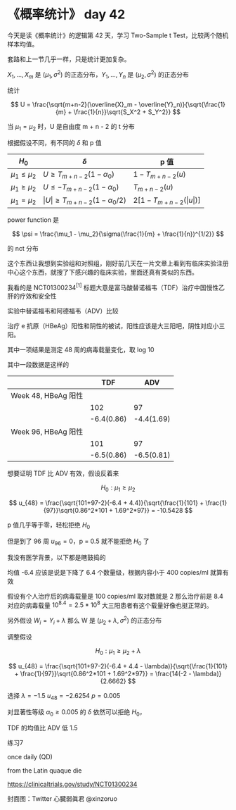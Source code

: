 # 《概率统计》 day 42

今天是读《概率统计》的逻辑第 42 天，学习 Two-Sample t Test，比较两个随机样本均值。

套路和上一节几乎一样，只是统计更加复杂。

$X_1, ..., X_m$ 是 $(\mu_1, \sigma^2)$ 的正态分布，$Y_1, ..., Y_n$ 是 $(\mu_2, \sigma^2)$ 的正态分布

统计

$$
U = \frac{\sqrt{m+n-2}(\overline{X}_m - \overline{Y}_n)}{\sqrt{\frac{1}{m} + \frac{1}{n}}\sqrt{S_X^2 + S_Y^2}}
$$

当 $\mu_1 = \mu_2$ 时，U 是自由度 m + n - 2 的 t 分布

根据假设不同，有不同的 $\delta$ 和 p 值

|$H_0$|$\delta$|p 值|
|--|--|--|
|$\mu_1 \le \mu_2$|$U \ge T_{m+n-2}(1-\alpha_0)$|$1-T_{m+n-2}(u)$|
|$\mu_1 \ge \mu_2$|$U \le -T_{m+n-2}(1-\alpha_0)$|$T_{m+n-2}(u)$|
|$\mu_1 = \mu_2$|$\|U\| \ge T_{m+n-2}(1-\alpha_0/2)$|$2[1-T_{m+n-2}(\|u\|)]$|

power function 是

$$
\psi = \frac{\mu_1 - \mu_2}{\sigma(\frac{1}{m} + \frac{1}{n})^{1/2}}
$$

的 nct 分布



这个东西让我想到实验组和对照组，刚好前几天在一片文章上看到有临床实验注册中心这个东西，就搜了下感兴趣的临床实验，里面还真有类似的东西。

我看的是 NCT01300234<sup>[1]</sup> 标题大意是富马酸替诺福韦（TDF）治疗中国慢性乙肝的疗效和安全性

实验中替诺福韦和阿德福韦（ADV）比较

治疗 e 抗原（HBeAg）阳性和阴性的被试，阳性应该是大三阳吧，阴性对应小三阳。

其中一项结果是测定 48 周的病毒载量变化，取 log 10

其中一段数据是这样的

||TDF|ADV|
|--|--|--|
|Week 48, HBeAg 阳性|
||102|97|
||-6.4(0.86)|-4.4(1.69)|
|Week 96, HBeAg 阳性|
||101|97|
||-6.5(0.86)|-6.5(0.81)|


想要证明 TDF 比 ADV 有效，假设反着来

$$
H_0: \mu_1 \ge \mu_2
$$

$$
u_{48} = \frac{\sqrt{101+97-2}(-6.4 + 4.4)}{\sqrt{\frac{1}{101} + \frac{1}{97}}\sqrt{0.86^2*101 + 1.69^2*97}} = -10.5428
$$

p 值几乎等于零，轻松拒绝 $H_0$

但是到了 96 周 $u_{96} = 0$，p = 0.5 就不能拒绝 $H_0$ 了

我没有医学背景，以下都是瞎鼓捣的

均值 -6.4 应该是说是下降了 6.4 个数量级，根据内容小于 400 copies/ml 就算有效

假设有个人治疗后的病毒载量是 100 copies/ml 取对数就是 2 那么治疗前是 8.4 对应的病毒载量 $10^{8.4} = 2.5 * 10^8$ 大三阳患者有这个载量好像也挺正常的。

另外假设 $W_i = Y_i + \lambda$ 那么 W 是 $(\mu_2 + \lambda, \sigma^2)$ 的正态分布

调整假设

$$
H_0: \mu_1 \ge \mu_2 + \lambda
$$

$$
u_{48} = \frac{\sqrt{101+97-2}(-6.4 + 4.4 - \lambda)}{\sqrt{\frac{1}{101} + \frac{1}{97}}\sqrt{0.86^2*101 + 1.69^2*97}} = \frac{14(-2 - \lambda)}{2.6662}
$$

选择 $\lambda = -1.5$ $u_{48} = -2.6254$ $p = 0.005$

对显著性等级 $\alpha_0 \ge 0.005$ 的 $\delta$ 依然可以拒绝 $H_0$，

TDF 的均值比 ADV 低 1.5

练习7

once daily (QD)

from the Latin quaque die

https://clinicaltrials.gov/study/NCT01300234

封面图：Twitter 心臓弱眞君 @xinzoruo